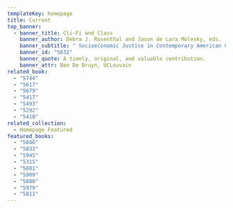 ```yaml
---
templateKey: homepage
title: Current
top_banner:
  - banner_title: Cli-Fi and Class
    banner_author: Debra J. Rosenthal and Jason de Lara Molesky, eds.
    banner_subtitle: " Socioeconomic Justice in Contemporary American Climate Fiction"
    banner_id: "5632"
    banner_quote: A timely, original, and valuable contribution.
    banner_attr: Ben De Bruyn, UCLouvain
related_book:
  - "5744"
  - "5617"
  - "5679"
  - "5417"
  - "5493"
  - "5292"
  - "5410"
related_collection:
  - Homepage Featured
featured_books:
  - "5846"
  - "5833"
  - "5945"
  - "5315"
  - "5881"
  - "5909"
  - "5880"
  - "5979"
  - "5811"
---
```

